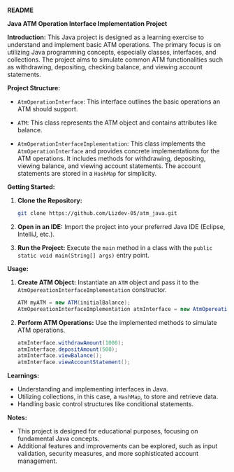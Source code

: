 **README**

**Java ATM Operation Interface Implementation Project**

**Introduction:**
This Java project is designed as a learning exercise to understand and implement basic ATM operations. The primary focus is on utilizing Java programming concepts, especially classes, interfaces, and collections. The project aims to simulate common ATM functionalities such as withdrawing, depositing, checking balance, and viewing account statements.

**Project Structure:**
- `AtmOperationInterface`: This interface outlines the basic operations an ATM should support.
  
- `ATM`: This class represents the ATM object and contains attributes like balance.

- `AtmOperationInterfaceImplementation`: This class implements the `AtmOperationInterface` and provides concrete implementations for the ATM operations. It includes methods for withdrawing, depositing, viewing balance, and viewing account statements. The account statements are stored in a `HashMap` for simplicity.

**Getting Started:**
1. **Clone the Repository:**
   ```bash
   git clone https://github.com/Lizdev-05/atm_java.git
   ```

2. **Open in an IDE:**
   Import the project into your preferred Java IDE (Eclipse, IntelliJ, etc.).

3. **Run the Project:**
   Execute the `main` method in a class with the `public static void main(String[] args)` entry point.

**Usage:**
1. **Create ATM Object:**
   Instantiate an `ATM` object and pass it to the `AtmOpereationInterfaceImplementation` constructor.

   ```java
   ATM myATM = new ATM(initialBalance);
   AtmOpereationInterfaceImplementation atmInterface = new AtmOpereationInterfaceImplementation(myATM);
   ```

2. **Perform ATM Operations:**
   Use the implemented methods to simulate ATM operations.

   ```java
   atmInterface.withdrawAmount(1000);
   atmInterface.depositAmount(500);
   atmInterface.viewBalance();
   atmInterface.viewAccountStatement();
   ```

**Learnings:**
- Understanding and implementing interfaces in Java.
- Utilizing collections, in this case, a `HashMap`, to store and retrieve data.
- Handling basic control structures like conditional statements.

**Notes:**
- This project is designed for educational purposes, focusing on fundamental Java concepts.
- Additional features and improvements can be explored, such as input validation, security measures, and more sophisticated account management.
